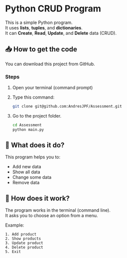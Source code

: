 # Python CRUD Program

This is a simple Python program.  
It uses **lists**, **tuples**, and **dictionaries**.  
It can **Create**, **Read**, **Update**, and **Delete** data (CRUD).

## 📥 How to get the code

You can download this project from GitHub.

### Steps

1. Open your terminal (command prompt)  

2. Type this command:
   ```bash
   git clone git@github.com:AndresJPF/Assessment.git
   
3. Go to the project folder.
    ```bash
    cd Assessment
    python main.py


## 📌 What does it do?

This program helps you to:

- Add new data
- Show all data
- Change some data
- Remove data


## 🔧 How does it work?

The program works in the terminal (command line).  
It asks you to choose an option from a menu.

Example:

```text
1. Add product  
2. Show products  
3. Update product  
4. Delete product  
5. Exit  

